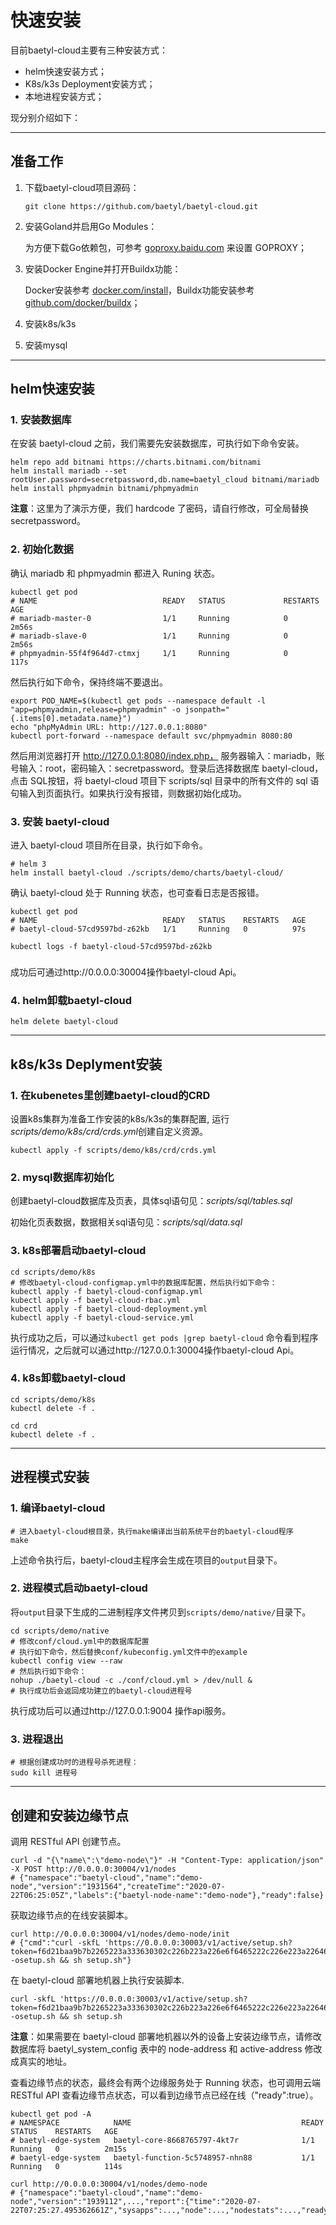 # 快速安装

目前baetyl-cloud主要有三种安装方式：

- helm快速安装方式；
- K8s/k3s Deployment安装方式；
- 本地进程安装方式；

现分别介绍如下：

----

## 准备工作

1. 下载baetyl-cloud项目源码：

   ```shell
   git clone https://github.com/baetyl/baetyl-cloud.git
   ```

2. 安装Goland并启用Go Modules：

   为方便下载Go依赖包，可参考 [goproxy.baidu.com](https://goproxy.baidu.com/) 来设置 GOPROXY；

3. 安装Docker Engine并打开Buildx功能：

   Docker安装参考 [docker.com/install](https://docs.docker.com/install/)，Buildx功能安装参考[github.com/docker/buildx](https://github.com/docker/buildx)；

4. 安装k8s/k3s

5. 安装mysql

----

## helm快速安装

### 1. 安装数据库

在安装 baetyl-cloud 之前，我们需要先安装数据库，可执行如下命令安装。

```shell
helm repo add bitnami https://charts.bitnami.com/bitnami
helm install mariadb --set rootUser.password=secretpassword,db.name=baetyl_cloud bitnami/mariadb
helm install phpmyadmin bitnami/phpmyadmin 
```

**注意**：这里为了演示方便，我们 hardcode 了密码，请自行修改，可全局替换 secretpassword。

### 2. 初始化数据

确认 mariadb 和 phpmyadmin 都进入 Runing 状态。

```shell
kubectl get pod
# NAME                            READY   STATUS             RESTARTS   AGE
# mariadb-master-0                1/1     Running            0          2m56s
# mariadb-slave-0                 1/1     Running            0          2m56s
# phpmyadmin-55f4f964d7-ctmxj     1/1     Running            0          117s
```

然后执行如下命令，保持终端不要退出。

```shell
export POD_NAME=$(kubectl get pods --namespace default -l "app=phpmyadmin,release=phpmyadmin" -o jsonpath="{.items[0].metadata.name}")
echo "phpMyAdmin URL: http://127.0.0.1:8080"
kubectl port-forward --namespace default svc/phpmyadmin 8080:80
```

然后用浏览器打开 http://127.0.0.1:8080/index.php， 服务器输入：mariadb，账号输入：root，密码输入：secretpassword。登录后选择数据库 baetyl-cloud，点击 SQL按钮，将 baetyl-cloud 项目下 scripts/sql 目录中的所有文件的 sql 语句输入到页面执行。如果执行没有报错，则数据初始化成功。

### 3. 安装 baetyl-cloud

进入 baetyl-cloud 项目所在目录，执行如下命令。

```shell
# helm 3
helm install baetyl-cloud ./scripts/demo/charts/baetyl-cloud/
```

确认 baetyl-cloud 处于 Running 状态，也可查看日志是否报错。

```shell
kubectl get pod
# NAME                            READY   STATUS    RESTARTS   AGE
# baetyl-cloud-57cd9597bd-z62kb   1/1     Running   0          97s

kubectl logs -f baetyl-cloud-57cd9597bd-z62kb
```

### 

成功后可通过http://0.0.0.0:30004操作baetyl-cloud Api。

### 4. helm卸载baetyl-cloud

```shell
helm delete baetyl-cloud
```

----

## k8s/k3s Deplyment安装

### 1. 在kubenetes里创建baetyl-cloud的CRD

设置k8s集群为准备工作安装的k8s/k3s的集群配置, 运行*scripts/demo/k8s/crd/crds.yml*创建自定义资源。

```shell
kubectl apply -f scripts/demo/k8s/crd/crds.yml
```

### 2. mysql数据库初始化

创建baetyl-cloud数据库及页表，具体sql语句见：*scripts/sql/tables.sql*

初始化页表数据，数据相关sql语句见：*scripts/sql/data.sql*

### 3. k8s部署启动baetyl-cloud

```shell
cd scripts/demo/k8s
# 修改baetyl-cloud-configmap.yml中的数据库配置，然后执行如下命令：
kubectl apply -f baetyl-cloud-configmap.yml
kubectl apply -f baetyl-cloud-rbac.yml
kubectl apply -f baetyl-cloud-deployment.yml
kubectl apply -f baetyl-cloud-service.yml
```

执行成功之后，可以通过`kubectl get pods |grep baetyl-cloud` 命令看到程序运行情况，之后就可以通过http://127.0.0.1:30004操作baetyl-cloud Api。 

### 4. k8s卸载baetyl-cloud

```shell
cd scripts/demo/k8s
kubectl delete -f .

cd crd
kubectl delete -f .
```

----

## 进程模式安装

### 1. 编译baetyl-cloud

```shell
# 进入baetyl-cloud根目录，执行make编译出当前系统平台的baetyl-cloud程序
make
```

上述命令执行后，baetyl-cloud主程序会生成在项目的`output`目录下。

### 2. 进程模式启动baetyl-cloud

将`output`目录下生成的二进制程序文件拷贝到`scripts/demo/native/`目录下。

```shell
cd scripts/demo/native
# 修改conf/cloud.yml中的数据库配置
# 执行如下命令，然后替换conf/kubeconfig.yml文件中的example
kubectl config view --raw
# 然后执行如下命令：
nohup ./baetyl-cloud -c ./conf/cloud.yml > /dev/null &
# 执行成功后会返回成功建立的baetyl-cloud进程号
```

执行成功后可以通过http://127.0.0.1:9004 操作api服务。

### 3. 进程退出

```shell
# 根据创建成功时的进程号杀死进程：
sudo kill 进程号
```

----

## 创建和安装边缘节点

调用 RESTful API 创建节点。

```shell
curl -d "{\"name\":\"demo-node\"}" -H "Content-Type: application/json" -X POST http://0.0.0.0:30004/v1/nodes
# {"namespace":"baetyl-cloud","name":"demo-node","version":"1931564","createTime":"2020-07-22T06:25:05Z","labels":{"baetyl-node-name":"demo-node"},"ready":false}
```

获取边缘节点的在线安装脚本。

```shell
curl http://0.0.0.0:30004/v1/nodes/demo-node/init
# {"cmd":"curl -skfL 'https://0.0.0.0:30003/v1/active/setup.sh?token=f6d21baa9b7b2265223a333630302c226b223a226e6f6465222c226e223a2264656d6f2d6e6f6465222c226e73223a2262616574796c2d636c6f7564222c227473223a313539353430323132367d' -osetup.sh && sh setup.sh"}
```

在 baetyl-cloud 部署地机器上执行安装脚本.

```shell
curl -skfL 'https://0.0.0.0:30003/v1/active/setup.sh?token=f6d21baa9b7b2265223a333630302c226b223a226e6f6465222c226e223a2264656d6f2d6e6f6465222c226e73223a2262616574796c2d636c6f7564222c227473223a313539353430323132367d' -osetup.sh && sh setup.sh
```

**注意**：如果需要在 baetyl-cloud 部署地机器以外的设备上安装边缘节点，请修改数据库将 baetyl_system_config 表中的 node-address 和 active-address 修改成真实的地址。

查看边缘节点的状态，最终会有两个边缘服务处于 Running 状态，也可调用云端 RESTful API 查看边缘节点状态，可以看到边缘节点已经在线（"ready":true）。

```shell
kubectl get pod -A
# NAMESPACE            NAME                                      READY   STATUS    RESTARTS   AGE
# baetyl-edge-system   baetyl-core-8668765797-4kt7r              1/1     Running   0          2m15s
# baetyl-edge-system   baetyl-function-5c5748957-nhn88           1/1     Running   0          114s

curl http://0.0.0.0:30004/v1/nodes/demo-node
# {"namespace":"baetyl-cloud","name":"demo-node","version":"1939112",...,"report":{"time":"2020-07-22T07:25:27.495362661Z","sysapps":...,"node":...,"nodestats":...,"ready":true}
```
